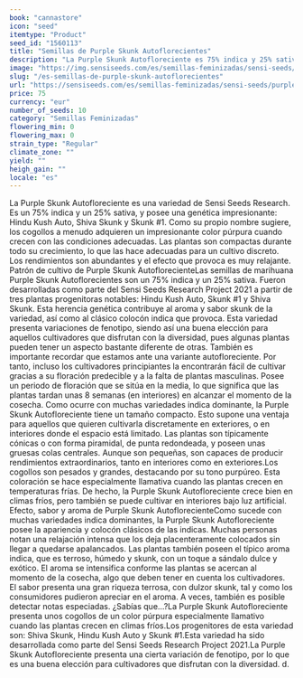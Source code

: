```yaml
---
book: "cannastore"
icon: "seed"
itemtype: "Product"
seed_id: "1560113"
title: "Semillas de Purple Skunk Autoflorecientes"
description: "La Purple Skunk Autofloreciente es 75% indica y 25% sativa, de grandes cogollos púrpura. Los rendimientos son muy abundantes, y ofrece un efecto relajante."
image: "https://img.sensiseeds.com/es/semillas-feminizadas/sensi-seeds/purple-skunk-autoflorecientes-image.png"
slug: "/es-semillas-de-purple-skunk-autoflorecientes"
url: "https://sensiseeds.com/es/semillas-feminizadas/sensi-seeds/purple-skunk-autoflorecientes?a_aid=cannastore"
price: 75
currency: "eur"
number_of_seeds: 10
category: "Semillas Feminizadas"
flowering_min: 0
flowering_max: 0
strain_type: "Regular"
climate_zone: ""
yield: ""
heigh_gain: ""
locale: "es"
---
```

La Purple Skunk Autofloreciente es una variedad de Sensi Seeds Research. Es un 75% indica y un 25% sativa, y posee una genética impresionante: Hindu Kush Auto, Shiva Skunk y Skunk #1. Como su propio nombre sugiere, los cogollos a menudo adquieren un impresionante color púrpura cuando crecen con las condiciones adecuadas. Las plantas son compactas durante todo su crecimiento, lo que las hace adecuadas para un cultivo discreto. Los rendimientos son abundantes y el efecto que provoca es muy relajante. Patrón de cultivo de Purple Skunk AutoflorecienteLas semillas de marihuana Purple Skunk Autoflorecientes son un 75% indica y un 25% sativa. Fueron desarrolladas como parte del Sensi Seeds Research Project 2021 a partir de tres plantas progenitoras notables: Hindu Kush Auto, Skunk #1 y Shiva Skunk. Esta herencia genética contribuye al aroma y sabor skunk de la variedad, así como al clásico colocón indica que provoca. Esta variedad presenta variaciones de fenotipo, siendo así una buena elección para aquellos cultivadores que disfrutan con la diversidad, pues algunas plantas pueden tener un aspecto bastante diferente de otras. También es importante recordar que estamos ante una variante autofloreciente. Por tanto, incluso los cultivadores principiantes la encontrarán fácil de cultivar gracias a su floración predecible y a la falta de plantas masculinas. Posee un periodo de floración que se sitúa en la media, lo que significa que las plantas tardan unas 8 semanas (en interiores) en alcanzar el momento de la cosecha. Como ocurre con muchas variedades indica dominante, la Purple Skunk Autofloreciente tiene un tamaño compacto. Esto supone una ventaja para aquellos que quieren cultivarla discretamente en exteriores, o en interiores donde el espacio está limitado. Las plantas son típicamente cónicas o con forma piramidal, de punta redondeada, y poseen unas gruesas colas centrales. Aunque son pequeñas, son capaces de producir rendimientos extraordinarios, tanto en interiores como en exteriores.Los cogollos son pesados y grandes, destacando por su tono purpúreo. Esta coloración se hace especialmente llamativa cuando las plantas crecen en temperaturas frías. De hecho, la Purple Skunk Autofloreciente crece bien en climas fríos, pero también se puede cultivar en interiores bajo luz artificial. Efecto, sabor y aroma de Purple Skunk AutoflorecienteComo sucede con muchas variedades indica dominantes, la Purple Skunk Autofloreciente posee la apariencia y colocón clásicos de las indicas. Muchas personas notan una relajación intensa que los deja placenteramente colocados sin llegar a quedarse apalancados. Las plantas también poseen el típico aroma indica, que es terroso, húmedo y skunk, con un toque a sándalo dulce y exótico. El aroma se intensifica conforme las plantas se acercan al momento de la cosecha, algo que deben tener en cuenta los cultivadores. El sabor presenta una gran riqueza terrosa, con dulzor skunk, tal y como los consumidores pudieron apreciar en el aroma. A veces, también es posible detectar notas especiadas. ¿Sabías que…?La Purple Skunk Autofloreciente presenta unos cogollos de un color púrpura especialmente llamativo cuando las plantas crecen en climas fríos.Los progenitores de esta variedad son: Shiva Skunk, Hindu Kush Auto y Skunk #1.Esta variedad ha sido desarrollada como parte del Sensi Seeds Research Project 2021.La Purple Skunk Autofloreciente presenta una cierta variación de fenotipo, por lo que es una buena elección para cultivadores que disfrutan con la diversidad.
d.
